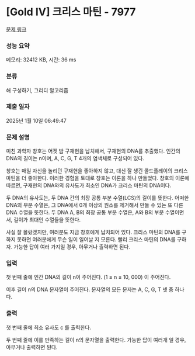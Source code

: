 # [Gold IV] 크리스 마틴 - 7977 

[문제 링크](https://www.acmicpc.net/problem/7977) 

### 성능 요약

메모리: 32412 KB, 시간: 36 ms

### 분류

해 구성하기, 그리디 알고리즘

### 제출 일자

2025년 1월 10일 06:49:47

### 문제 설명

<p>미친 과학자 창호는 어젯 밤 구재현을 납치해서, 구재현의 DNA를 추출했다. 인간의 DNA의 길이는 n이며, A, C, G, T 4개의 염색체로 구성되어 있다.</p>

<p>창호는 매일 자신을 놀리던 구재현을 좋아하지 않고, 대신 잘 생긴 콜드플레이의 크리스 마틴을 더 좋아한다. 이러한 경험을 토대로 창호는 이론을 하나 만들었다. 창호의 이론에 따르면, 구재현의 DNA와의 유사도가 최소인 DNA가 크리스 마틴의 DNA이다.</p>

<p>두 DNA의 유사도는, 두 DNA 간의 최장 공통 부분 수열(LCS)의 길이를 뜻한다. 어떠한 DNA의 부분 수열은, 그 DNA에서 0개 이상의 원소를 제거해서 만들 수 있는 또 다른 DNA 수열을 뜻한다. 두 DNA A, B의 최장 공통 부분 수열은, A와 B의 부분 수열이면서, 길이가 최대인 수열들을 뜻한다.</p>

<p>사실 잘 몰랐겠지만, 여러분도 지금 창호에게 납치되어 있다. 크리스 마틴의 DNA를 구하지 못하면 여러분에게 무슨 일이 일어날 지 모른다. 빨리 크리스 마틴의 DNA를 구하자. 가능한 답이 여러 가지일 경우, 아무거나 출력하면 된다.</p>

### 입력 

 <p>첫 번째 줄에 인간 DNA의 길이 n이 주어진다. (1 ≤ n ≤ 10, 000) 이 주어진다.</p>

<p>이후 길이 n의 DNA 문자열이 주어진다. 문자열의 모든 문자는 A, C, G, T 넷 중 하나다.</p>

### 출력 

 <p>첫 번째 줄에 최소 유사도 c 를 출력한다.</p>

<p>두 번째 줄에 이를 만족하는 길이 n의 문자열을 출력한다. 가능한 답이 여러개 일 경우, 아무거나 출력하면 된다.</p>

